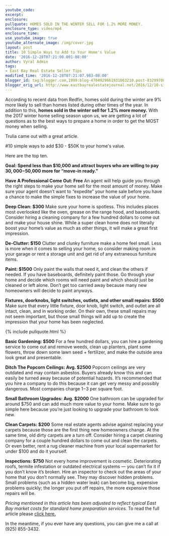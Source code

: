```yaml
---
youtube_code:
excerpt:
enclosure:
pullquote: HOMES SOLD IN THE WINTER SELL FOR 1.2% MORE MONEY.
enclosure_type: video/mp4
enclosure_time:
use_youtube_image: true
youtube_alternate_image: /img/cover.jpg
layout: post
title: 10 Simple Ways to Add to Your Home's Value
date: '2016-12-28T07:21:00.001-08:00'
author: Vyral Admin
tags:
- East Bay Real Estate Seller Tips
modified_time: '2016-12-28T07:21:07.983-08:00'
blogger_id: tag:blogger.com,1999:blog-4704929661931063210.post-8329970813813838040
blogger_orig_url: http://www.eastbayrealestatejournal.net/2016/12/10-simple-ways-to-add-to-your-homes.html
---
```

According to recent data from Redfin, homes sold during the winter are 9% more likely to sell than homes listed during other times of the year. In addition to this, **homes sold in the winter sell for 1.2% more money.** With the 2017 winter home selling season upon us, we are getting a lot of questions as to the best ways to prepare a home in order to get the MOST money when selling.

Trulia came out with a great article.

#10 simple ways to add $30 - $50K to your home's value.

Here are the top ten.

**Goal: Spend less than $10,000 and attract buyers who are willing to pay $30,000-$50,000 more for “move-in ready.”**

**Have A Professional Come Out: Free**
An agent will help guide you through the right steps to make your home sell for the most amount of money. Make sure your agent doesn’t want to “expedite” your home sale before you have a chance to make the simple fixes to increase the value of your home.

**Deep Clean: $300**
Make sure your home is spotless. This includes places most overlooked like the oven, grease on the range hood, and baseboards. Consider hiring a cleaning company for a few hundred dollars to come out and make your house shine. While a super clean home does not literally boost your home’s value as much as other things, it will make a great first impression.

**De-Clutter: $150**
Clutter and clunky furniture make a home feel small. Less is more when it comes to selling your home, so consider making room in your garage or rent a storage unit and get rid of any extraneous furniture items.

**Paint: $1500**
Only paint the walls that need it, and clean the others if needed. If you have baseboards, definitely paint those. Go through your home and decide which rooms will need paint and which should just be cleaned or left alone. Don’t get too carried away because many new homeowners will decide to paint anyways.

**Fixtures, doorknobs, light switches, outlets, and other small repairs: $500**
Make sure that every little fixture, door knob, light switch, and outlet are all intact, clean, and in working order. On their own, these small repairs may not seem important, but those small things will add up to create the impression that your home has been neglected.

{% include pullquote.html %}

**Basic Gardening: $500**
For a few hundred dollars, you can hire a gardening service to come out and remove weeds, clean up planters, plant some flowers, throw down some lawn seed + fertilizer, and make the outside area look great and presentable.

**Ditch The Popcorn Ceilings: Avg. $2500**
Popcorn ceilings are very outdated and may contain asbestos. Buyers already know this and can easily be turned away because of potential hazards. It’s recommended that you hire a company to do this because it can get very messy and possibly dangerous. Most companies charge $1-$3 per square foot.

**Small Bathroom Upgrades: Avg. $2000**
One bathroom can be upgraded for around $750 and can add much more value to your home. Make sure to go simple here because you’re just looking to upgrade your bathroom to look new.

**Clean Carpets: $200**
Some real estate agents advise against replacing your carpets because those are the first thing new homeowners change. At the same time, old dirty carpets are a turn off. Consider hiring a carpet cleaning company for a couple hundred dollars to come out and clean the carpets. Or even better, rent a rug cleaner machine from your local supermarket for under $100 and do it yourself.

**Inspections: $750**
Not every home improvement is cosmetic. Deteriorating roofs, termite infestation or outdated electrical systems — you can’t fix it if you don’t know it’s broken. Hire an inspector to check out the areas of your home that you don’t normally see. They may discover hidden problems. Small problems (such as a hidden water leak) can become big, expensive problems quickly; the longer you put off repairs, the more expensive those repairs will be.

*Pricing mentioned in this article has been adjusted to reflect typical East Bay market costs for standard home preparation services.* To read the full article please <a href="http://www.trulanding.com/home/simple-ways-to-increase-the-value-of-your-home/" target="_blank">click here.</a>

In the meantime, if you ever have any questions, you can give me a call at (925) 855-3432.
